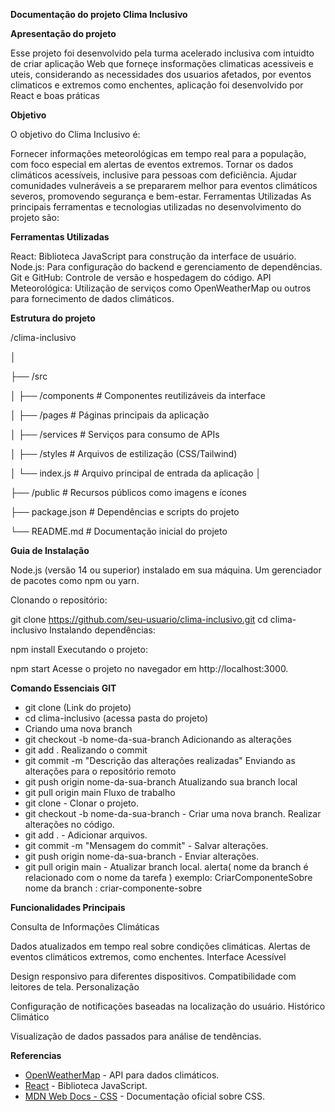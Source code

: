 **Documentação do projeto Clima Inclusivo**

**Apresentação do projeto**

Esse projeto foi desenvolvido pela turma acelerado inclusiva com intuidto de criar aplicação Web que forneçe insformações climaticas acessiveis e uteis, considerando as necessidades dos usuarios afetados, por eventos climaticos e extremos como enchentes, aplicação foi desenvolvido por React e boas práticas

**Objetivo**

O objetivo do Clima Inclusivo é:

Fornecer informações meteorológicas em tempo real para a população, com foco especial em alertas de eventos extremos. Tornar os dados climáticos acessíveis, inclusive para pessoas com deficiência. Ajudar comunidades vulneráveis a se prepararem melhor para eventos climáticos severos, promovendo segurança e bem-estar. Ferramentas Utilizadas As principais ferramentas e tecnologias utilizadas no desenvolvimento do projeto são:


**Ferramentas Utilizadas**

React: Biblioteca JavaScript para construção da interface de usuário. Node.js: Para configuração do backend e gerenciamento de dependências. Git e GitHub: Controle de versão e hospedagem do código. API Meteorológica: Utilização de serviços como OpenWeatherMap ou outros para fornecimento de dados climáticos.

**Estrutura do projeto**

/clima-inclusivo

│

├── /src

│ ├── /components # Componentes reutilizáveis da interface

│ ├── /pages # Páginas principais da aplicação

│ ├── /services # Serviços para consumo de APIs

│ ├── /styles # Arquivos de estilização (CSS/Tailwind)

│ └── index.js # Arquivo principal de entrada da aplicação
│

├── /public # Recursos públicos como imagens e ícones

├── package.json # Dependências e scripts do projeto

└── README.md # Documentação inicial do projeto


**Guia de Instalação**

Node.js (versão 14 ou superior) instalado em sua máquina. Um gerenciador de pacotes como npm ou yarn.

Clonando o repositório:

git clone https://github.com/seu-usuario/clima-inclusivo.git cd clima-inclusivo Instalando dependências:

npm install Executando o projeto:

npm start Acesse o projeto no navegador em http://localhost:3000.

**Comando Essenciais GIT** 

- git clone (Link do projeto) 
- cd clima-inclusivo (acessa pasta do projeto)
- Criando uma nova branch
- git checkout -b nome-da-sua-branch
  Adicionando as alterações
- git add .
  Realizando o commit
- git commit -m "Descrição das alterações realizadas"
  Enviando as alterações para o repositório remoto
- git push origin nome-da-sua-branch
  Atualizando sua branch local
- git pull origin main
  Fluxo de trabalho
- git clone - Clonar o projeto.
- git checkout -b nome-da-sua-branch - Criar uma nova branch.
  Realizar alterações no código.
- git add . - Adicionar arquivos.
- git commit -m "Mensagem do commit" - Salvar alterações.
- git push origin nome-da-sua-branch - Enviar alterações.
- git pull origin main - Atualizar branch local.
  alerta( nome da branch é relacionado com o nome da tarefa )
  exemplo: CriarComponenteSobre 
  nome da branch : criar-componente-sobre


**Funcionalidades Principais**

Consulta de Informações Climáticas

Dados atualizados em tempo real sobre condições climáticas. Alertas de eventos climáticos extremos, como enchentes. Interface Acessível

Design responsivo para diferentes dispositivos. Compatibilidade com leitores de tela. Personalização

Configuração de notificações baseadas na localização do usuário. Histórico Climático

Visualização de dados passados para análise de tendências.


**Referencias**

- [OpenWeatherMap](https://openweathermap.org/) - API para dados climáticos.
- [React](https://react.dev/) - Biblioteca JavaScript.
- [MDN Web Docs - CSS](https://developer.mozilla.org/en-US/docs/Web/CSS) - Documentação oficial sobre CSS.

